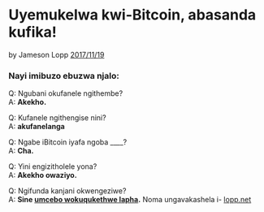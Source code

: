# Uyemukelwa kwi-Bitcoin, abasanda kufika!

by Jameson Lopp [2017/11/19](https://twitter.com/lopp/status/932350908461133825)

<LanguageDropdown/>

### Nayi imibuzo ebuzwa njalo:

Q: Ngubani okufanele ngithembe?  
A: **Akekho.**

Q: Kufanele ngithengise nini?  
A: **akufanelanga**

Q: Ngabe iBitcoin iyafa ngoba ____?  
A: **Cha.**

Q: Yini engizitholele yona?  
A: **Akekho owaziyo.**


Q: Ngifunda kanjani okwengeziwe?  
A: **Sine [umcebo wokuqukethwe lapha](/translations).** Noma ungavakashela i- [lopp.net](https://www.lopp.net/bitcoin-information.html)